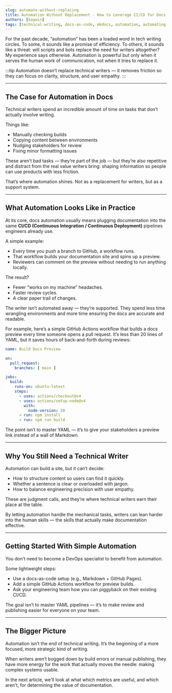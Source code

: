 ```yaml
---
slug: automate-without-replacing
title: Automation Without Replacement - How to Leverage CI/CD for Docs
authors: [kaywin]
tags: [technical-writing, docs-as-code, mkdocs, automation, automating-documentation]
---
```


For the past decade, “automation” has been a loaded word in tech writing circles. To some, it sounds like a promise of efficiency. To others, it sounds like a threat: will scripts and bots replace the need for writers altogether? My experience says otherwise. Automation is powerful but only when it serves the human work of communication, not when it tries to replace it.

:::tip
Automation doesn’t replace technical writers — it removes friction so they can focus on clarity, structure, and user empathy.
:::

---

## The Case for Automation in Docs

Technical writers spend an incredible amount of time on tasks that don’t actually involve writing. 

Things like:
- Manually checking builds
- Copying content between environments
- Nudging stakeholders for review
- Fixing minor formatting issues

These aren’t bad tasks — they’re part of the job — but they’re also repetitive and distract from the real value writers bring: shaping information so people can use products with less friction.

That’s where automation shines. Not as a replacement for writers, but as a support system.

---

## What Automation Looks Like in Practice

At its core, docs automation usually means plugging documentation into the same **CI/CD (Continuous Integration / Continuous Deployment)** pipelines engineers already use.

A simple example:
- Every time you push a branch to GitHub, a workflow runs.
- That workflow builds your documentation site and spins up a preview.
- Reviewers can comment on the preview without needing to run anything locally.

The result?
- Fewer “works on my machine” headaches.
- Faster review cycles.
- A clear paper trail of changes.

The writer isn’t automated away — they’re supported. They spend less time wrangling environments and more time ensuring the docs are accurate and readable.

For example, here’s a simple GitHub Actions workflow that builds a docs preview every time someone opens a pull request. It’s less than 20 lines of YAML, but it saves hours of back-and-forth during reviews:

```yaml title="YAML"
name: Build Docs Preview

on:
  pull_request:
    branches: [ main ]

jobs:
  build:
    runs-on: ubuntu-latest
    steps:
      - uses: actions/checkout@v4
      - uses: actions/setup-node@v4
        with:
          node-version: 20
      - run: npm install
      - run: npm run build
```

The point isn’t to master YAML — it’s to give your stakeholders a preview link instead of a wall of Markdown.

---

## Why You Still Need a Technical Writer

Automation can build a site, but it can’t decide:
- How to structure content so users can find it quickly.
- Whether a sentence is clear or overloaded with jargon.
- How to balance engineering precision with user empathy.

These are judgment calls, and they’re where technical writers earn their place at the table.

By letting automation handle the mechanical tasks, writers can lean harder into the human skills — the skills that actually make documentation effective.

---

## Getting Started With Simple Automation

You don’t need to become a DevOps specialist to benefit from automation.

Some lightweight steps:
- Use a docs-as-code setup (e.g., Markdown + GitHub Pages).
- Add a simple GitHub Actions workflow for preview builds.
- Ask your engineering team how you can piggyback on their existing CI/CD.

The goal isn’t to master YAML pipelines — it’s to make review and publishing easier for everyone on your team.

---

## The Bigger Picture

Automation isn’t the end of technical writing. It’s the beginning of a more focused, more strategic kind of writing.

When writers aren’t bogged down by build errors or manual publishing, they have more energy for the work that actually moves the needle: making complex systems usable.

In the next article, we'll look at what which metrics are useful, and which aren't, for determining the value of documentation.